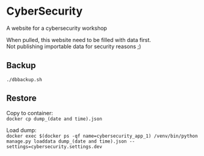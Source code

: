 CyberSecurity
==================

A website for a cybersecurity workshop

When pulled, this website need to be filled with data first.  
Not publishing importable data for security reasons ;)

## Backup

`./dbbackup.sh`

## Restore

Copy to container:  
`docker cp dump_(date and time).json`  

Load dump:  
`docker exec $(docker ps -qf name=cybersecurity_app_1) /venv/bin/python manage.py loaddata dump_(date and time).json --settings=cybersecurity.settings.dev`

